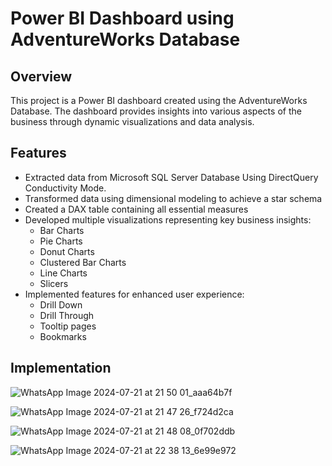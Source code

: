 # Power BI Dashboard using AdventureWorks Database

## Overview
This project is a Power BI dashboard created using the AdventureWorks Database. 
The dashboard provides insights into various aspects of the business through dynamic visualizations and data analysis.

## Features
- Extracted data from Microsoft SQL Server Database Using DirectQuery Conductivity Mode.
- Transformed data using dimensional modeling to achieve a star schema
- Created a DAX table containing all essential measures
- Developed multiple visualizations representing key business insights:
  - Bar Charts
  - Pie Charts
  - Donut Charts
  - Clustered Bar Charts
  - Line Charts
  - Slicers
- Implemented features for enhanced user experience:
  - Drill Down
  - Drill Through
  - Tooltip pages
  - Bookmarks

 ## Implementation

 ![WhatsApp Image 2024-07-21 at 21 50 01_aaa64b7f](https://github.com/user-attachments/assets/de6602fb-2f2b-4ed6-a733-f907ec6ce7cc)

 ![WhatsApp Image 2024-07-21 at 21 47 26_f724d2ca](https://github.com/user-attachments/assets/26e19ea6-4ac1-44bc-9a67-570ca3c57a85)

 ![WhatsApp Image 2024-07-21 at 21 48 08_0f702ddb](https://github.com/user-attachments/assets/04a77b6b-8625-44fc-915e-9f44bc0cd9bb)

 ![WhatsApp Image 2024-07-21 at 22 38 13_6e99e972](https://github.com/user-attachments/assets/56bdcd41-76b8-4101-968e-9ed936c8c538)




